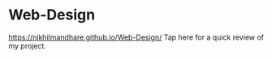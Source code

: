 # Web-Design

https://nikhilmandhare.github.io/Web-Design/   Tap here for a quick review of my project.
